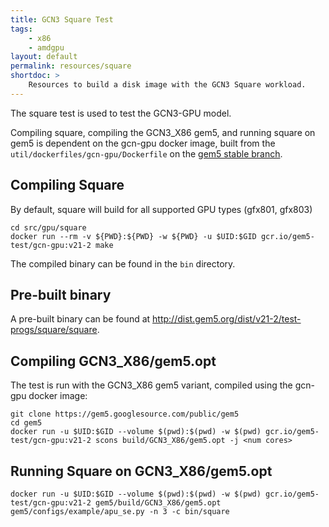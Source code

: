 ```yaml
---
title: GCN3 Square Test
tags:
    - x86
    - amdgpu
layout: default
permalink: resources/square
shortdoc: >
    Resources to build a disk image with the GCN3 Square workload.
---
```


The square test is used to test the GCN3-GPU model.

Compiling square, compiling the GCN3_X86 gem5, and running square on gem5 is dependent on the gcn-gpu docker image, built from the `util/dockerfiles/gcn-gpu/Dockerfile` on the [gem5 stable branch](https://gem5.googlesource.com/public/gem5/+/refs/heads/stable).

## Compiling Square

By default, square will build for all supported GPU types (gfx801, gfx803)
```
cd src/gpu/square
docker run --rm -v ${PWD}:${PWD} -w ${PWD} -u $UID:$GID gcr.io/gem5-test/gcn-gpu:v21-2 make
```

The compiled binary can be found in the `bin` directory.

## Pre-built binary

A pre-built binary can be found at <http://dist.gem5.org/dist/v21-2/test-progs/square/square>.

## Compiling GCN3_X86/gem5.opt

The test is run with the GCN3_X86 gem5 variant, compiled using the gcn-gpu docker image:

```
git clone https://gem5.googlesource.com/public/gem5
cd gem5
docker run -u $UID:$GID --volume $(pwd):$(pwd) -w $(pwd) gcr.io/gem5-test/gcn-gpu:v21-2 scons build/GCN3_X86/gem5.opt -j <num cores>
```

## Running Square on GCN3_X86/gem5.opt

```
docker run -u $UID:$GID --volume $(pwd):$(pwd) -w $(pwd) gcr.io/gem5-test/gcn-gpu:v21-2 gem5/build/GCN3_X86/gem5.opt gem5/configs/example/apu_se.py -n 3 -c bin/square
```
